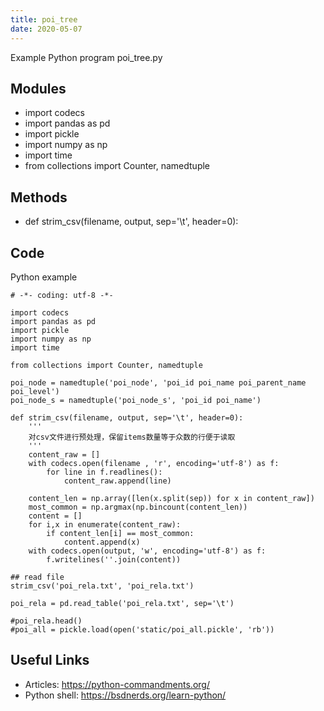 ```yaml
---
title: poi_tree
date: 2020-05-07
---
```

Example Python program poi_tree.py

## Modules

* import codecs
* import pandas as pd
* import pickle
* import numpy as np
* import time
* from collections import Counter, namedtuple

## Methods

* def strim_csv(filename, output, sep='\t', header=0):

## Code

Python example

    # -*- coding: utf-8 -*-
    
    import codecs
    import pandas as pd
    import pickle
    import numpy as np
    import time
    
    from collections import Counter, namedtuple
    
    poi_node = namedtuple('poi_node', 'poi_id poi_name poi_parent_name poi_level')
    poi_node_s = namedtuple('poi_node_s', 'poi_id poi_name')
    
    def strim_csv(filename, output, sep='\t', header=0):
        '''
        对csv文件进行预处理，保留items数量等于众数的行便于读取
        '''
        content_raw = []
        with codecs.open(filename , 'r', encoding='utf-8') as f:
            for line in f.readlines():
                content_raw.append(line)
    
        content_len = np.array([len(x.split(sep)) for x in content_raw])
        most_common = np.argmax(np.bincount(content_len))
        content = []
        for i,x in enumerate(content_raw):
            if content_len[i] == most_common:
                content.append(x)
        with codecs.open(output, 'w', encoding='utf-8') as f:
            f.writelines(''.join(content))
    
    ## read file
    strim_csv('poi_rela.txt', 'poi_rela.txt')
    
    poi_rela = pd.read_table('poi_rela.txt', sep='\t')
    
    #poi_rela.head()
    #poi_all = pickle.load(open('static/poi_all.pickle', 'rb'))

## Useful Links

- Articles: https://python-commandments.org/
- Python shell: https://bsdnerds.org/learn-python/

